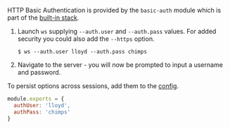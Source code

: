 HTTP Basic Authentication is provided by the `basic-auth` module which is part of the [built-in stack](Using-middleware#built-in-middleware-stack.md).

1. Launch `ws` supplying `--auth.user` and `--auth.pass` values. For added security you could also add the `--https` option. 

    ````
    $ ws --auth.user lloyd --auth.pass chimps
    ````

2. Navigate to the server - you will now be prompted to input a username and password. 

To persist options across sessions, add them to the [config](Configuration-Management.md). 

```js
module.exports = {
  authUser: 'lloyd',
  authPass: 'chimps'
}
```
